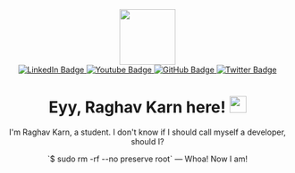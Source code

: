 
<div id="header" align="center">
  <img src="https://media.giphy.com/media/M9gbBd9nbDrOTu1Mqx/giphy.gif" width="100"/>
  <br>
    <a href="your-linkedin-URL">
    <img src="https://img.shields.io/badge/LinkedIn-white?style=for-the-badge&logo=linkedin&logoColor=blue" alt="LinkedIn Badge"/>
  </a>
  <a href="your-youtube-URL">
    <img src="https://img.shields.io/badge/YouTube-silver?style=for-the-badge&logo=youtube&logoColor=red" alt="Youtube Badge"/>
  </a>
    <a href="https://github.com/raghav-karn">
    <img src="https://img.shields.io/badge/GitHub-grey?style=for-the-badge&logo=GitHub&logoColor=white" alt="GitHub Badge"/>
  </a>
  <a href="your-twitter-URL">
    <img src="https://img.shields.io/badge/X-black?style=for-the-badge&logo=x&logoColor=white" alt="Twitter Badge"/>
  </a>
  <br>
  <img src="https://komarev.com/ghpvc/?username=raghav-karn&style=flat-ellipse&color=golden" alt=""/><div id="badges">
  </div>
  <h1>
  Eyy, Raghav Karn here!
  <img src="https://media.giphy.com/media/hvRJCLFzcasrR4ia7z/giphy.gif" width="30px"/>
</h1>
<!---------------------------->
<p>I'm Raghav Karn, a student. I don't know if I should call myself a developer, should I? </p>
`$ sudo rm -rf --no preserve root` — Whoa! Now I am!
</div>


<!--
**raghav-karn/raghav-karn** is a ✨ _special_ ✨ repository because its `README.md` (this file) appears on your GitHub profile.

Here are some ideas to get you started:

- 🔭 I’m currently working on ...
- 🌱 I’m currently learning ...
- 👯 I’m looking to collaborate on ...
- 🤔 I’m looking for help with ...
- 💬 Ask me about ...
- 📫 How to reach me: ...
- 😄 Pronouns: ...
- ⚡ Fun fact: ...
-->
